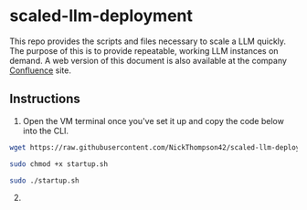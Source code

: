 # scaled-llm-deployment

This repo provides the scripts and files necessary to scale a LLM quickly. The purpose of this is to provide repeatable, working LLM instances on demand. A web version of this document is also available at the company [Confluence](https://roycegeo.atlassian.net/wiki/spaces/~6324d1ad29083bbe8cc52247/pages/262012998/Scaled+Use+-+New+VM) site.

## Instructions

1. Open the VM terminal once you've set it up and copy the code below into the CLI.

```bash
wget https://raw.githubusercontent.com/NickThompson42/scaled-llm-deployment/main/shell-scripts/startup.sh -O startup.sh

sudo chmod +x startup.sh

sudo ./startup.sh

```
2. 
